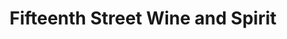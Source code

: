 ---
title: "Fifteenth Street Wine and Spirit"
url: /tulsa/fifteenth-street-wine-and-spirit/
shop: Spirituosen
---